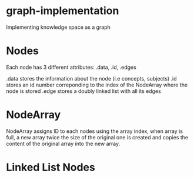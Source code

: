 # graph-implementation
Implementing knowledge space as a graph

Nodes
=====

Each node has 3 different attributes: .data, .id, .edges

.data stores the information about the node (i.e concepts, subjects)
.id stores an id number correponding to the index of the NodeArray where the node is stored
.edge stores a doubly linked list with all its edges


NodeArray
=========

NodeArray assigns ID to each nodes using the array index, when array is full, a new array twice the size of the original one is created and copies the content of the original array into the new array.

Linked List Nodes
=================



